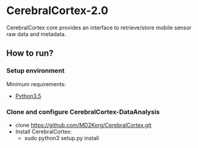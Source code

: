 # CerebralCortex-2.0
CerebralCortex core provides an interface to retrieve/store mobile sensor raw data and metadata.
## How to run?
### Setup environment
Minimum requirements:
* [Python3.5](https://www.python.org/downloads/release/python-350/)


### Clone and configure CerebralCortex-DataAnalysis
* clone https://github.com/MD2Korg/CerebralCortex.git
* Install CerebralCortex:
    * sudo python3 setup.py install
